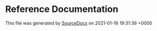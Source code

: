 # Reference Documentation

This file was generated by [SourceDocs](https://github.com/eneko/SourceDocs) on 2021-01-16 19:31:39 +0000